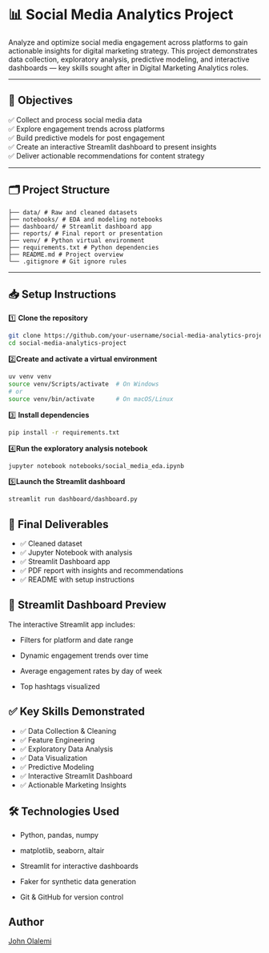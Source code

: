 # 📊 Social Media Analytics Project

Analyze and optimize social media engagement across platforms to gain actionable insights for digital marketing strategy. This project demonstrates data collection, exploratory analysis, predictive modeling, and interactive dashboards — key skills sought after in Digital Marketing Analytics roles.

---

## 🚀 Objectives
✅ Collect and process social media data  
✅ Explore engagement trends across platforms  
✅ Build predictive models for post engagement  
✅ Create an interactive Streamlit dashboard to present insights  
✅ Deliver actionable recommendations for content strategy

---

## 🗂️ Project Structure
``` social-media-analytics-project/
├── data/ # Raw and cleaned datasets
├── notebooks/ # EDA and modeling notebooks
├── dashboard/ # Streamlit dashboard app
├── reports/ # Final report or presentation
├── venv/ # Python virtual environment
├── requirements.txt # Python dependencies
├── README.md # Project overview
└── .gitignore # Git ignore rules
```

---

## 📥 Setup Instructions

1️⃣ **Clone the repository**
```bash
git clone https://github.com/your-username/social-media-analytics-project.git
cd social-media-analytics-project
```
2️⃣**Create and activate a virtual environment**
```bash
uv venv venv
source venv/Scripts/activate  # On Windows
# or
source venv/bin/activate      # On macOS/Linux
```
3️⃣ **Install dependencies**
```bash
pip install -r requirements.txt
```
4️⃣**Run the exploratory analysis notebook**
```bash
jupyter notebook notebooks/social_media_eda.ipynb
```
5️⃣**Launch the Streamlit dashboard**
```bash
streamlit run dashboard/dashboard.py
```

## 📑 Final Deliverables
- ✅ Cleaned dataset
- ✅ Jupyter Notebook with analysis
- ✅ Streamlit Dashboard app
- ✅ PDF report with insights and recommendations
- ✅ README with setup instructions


## 🎨 Streamlit Dashboard Preview
The interactive Streamlit app includes:

- Filters for platform and date range

- Dynamic engagement trends over time

- Average engagement rates by day of week

- Top hashtags visualized

## ✅ Key Skills Demonstrated
- ✅ Data Collection & Cleaning
- ✅ Feature Engineering
- ✅ Exploratory Data Analysis
- ✅ Data Visualization
- ✅ Predictive Modeling
- ✅ Interactive Streamlit Dashboard
- ✅ Actionable Marketing Insights

## 🛠️ Technologies Used
- Python, pandas, numpy

- matplotlib, seaborn, altair

- Streamlit for interactive dashboards

- Faker for synthetic data generation

- Git & GitHub for version control



## Author
[John Olalemi](https://linkedin.com/in/john-olalemi-174638106)
